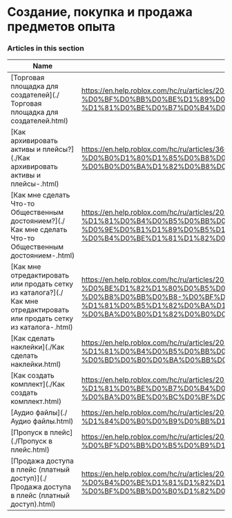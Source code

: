 # Создание, покупка и продажа предметов опыта  
### Articles in this section
Name|URL
-|-
[Торговая площадка для создателей](./Торговая площадка для создателей.html) |https://en.help.roblox.com/hc/ru/articles/206580683-%D0%A2%D0%BE%D1%80%D0%B3%D0%BE%D0%B2%D0%B0%D1%8F-%D0%BF%D0%BB%D0%BE%D1%89%D0%B0%D0%B4%D0%BA%D0%B0-%D0%B4%D0%BB%D1%8F-%D1%81%D0%BE%D0%B7%D0%B4%D0%B0%D1%82%D0%B5%D0%BB%D0%B5%D0%B9
[Как архивировать активы и плейсы?](./Как архивировать активы и плейсы-.html) |https://en.help.roblox.com/hc/ru/articles/360031253052-%D0%9A%D0%B0%D0%BA-%D0%B0%D1%80%D1%85%D0%B8%D0%B2%D0%B8%D1%80%D0%BE%D0%B2%D0%B0%D1%82%D1%8C-%D0%B0%D0%BA%D1%82%D0%B8%D0%B2%D1%8B-%D0%B8-%D0%BF%D0%BB%D0%B5%D0%B9%D1%81%D1%8B-
[Как мне сделать Что-то Общественным достоянием?](./Как мне сделать Что-то Общественным достоянием-.html) |https://en.help.roblox.com/hc/ru/articles/203313230-%D0%9A%D0%B0%D0%BA-%D0%BC%D0%BD%D0%B5-%D1%81%D0%B4%D0%B5%D0%BB%D0%B0%D1%82%D1%8C-%D0%A7%D1%82%D0%BE-%D1%82%D0%BE-%D0%9E%D0%B1%D1%89%D0%B5%D1%81%D1%82%D0%B2%D0%B5%D0%BD%D0%BD%D1%8B%D0%BC-%D0%B4%D0%BE%D1%81%D1%82%D0%BE%D1%8F%D0%BD%D0%B8%D0%B5%D0%BC-
[Как мне отредактировать или продать сетку из каталога?](./Как мне отредактировать или продать сетку из каталога-.html) |https://en.help.roblox.com/hc/ru/articles/203313250-%D0%9A%D0%B0%D0%BA-%D0%BC%D0%BD%D0%B5-%D0%BE%D1%82%D1%80%D0%B5%D0%B4%D0%B0%D0%BA%D1%82%D0%B8%D1%80%D0%BE%D0%B2%D0%B0%D1%82%D1%8C-%D0%B8%D0%BB%D0%B8-%D0%BF%D1%80%D0%BE%D0%B4%D0%B0%D1%82%D1%8C-%D1%81%D0%B5%D1%82%D0%BA%D1%83-%D0%B8%D0%B7-%D0%BA%D0%B0%D1%82%D0%B0%D0%BB%D0%BE%D0%B3%D0%B0-
[Как сделать наклейки](./Как сделать наклейки.html) |https://en.help.roblox.com/hc/ru/articles/203313930-%D0%9A%D0%B0%D0%BA-%D1%81%D0%B4%D0%B5%D0%BB%D0%B0%D1%82%D1%8C-%D0%BD%D0%B0%D0%BA%D0%BB%D0%B5%D0%B9%D0%BA%D0%B8
[Как создать комплект](./Как создать комплект.html) |https://en.help.roblox.com/hc/ru/articles/203313910-%D0%9A%D0%B0%D0%BA-%D1%81%D0%BE%D0%B7%D0%B4%D0%B0%D1%82%D1%8C-%D0%BA%D0%BE%D0%BC%D0%BF%D0%BB%D0%B5%D0%BA%D1%82
[Аудио файлы](./Аудио файлы.html) |https://en.help.roblox.com/hc/ru/articles/203314070-%D0%90%D1%83%D0%B4%D0%B8%D0%BE-%D1%84%D0%B0%D0%B9%D0%BB%D1%8B
[Пропуск в плейс](./Пропуск в плейс.html) |https://en.help.roblox.com/hc/ru/articles/203314040-%D0%9F%D1%80%D0%BE%D0%BF%D1%83%D1%81%D0%BA-%D0%B2-%D0%BF%D0%BB%D0%B5%D0%B9%D1%81
[Продажа доступа в плейс (платный доступ)](./Продажа доступа в плейс (платный доступ).html) |https://en.help.roblox.com/hc/ru/articles/203314090-%D0%9F%D1%80%D0%BE%D0%B4%D0%B0%D0%B6%D0%B0-%D0%B4%D0%BE%D1%81%D1%82%D1%83%D0%BF%D0%B0-%D0%B2-%D0%BF%D0%BB%D0%B5%D0%B9%D1%81-%D0%BF%D0%BB%D0%B0%D1%82%D0%BD%D1%8B%D0%B9-%D0%B4%D0%BE%D1%81%D1%82%D1%83%D0%BF-